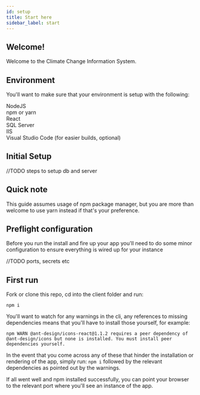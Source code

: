 ```yaml
---
id: setup
title: Start here
sidebar_label: start
---
```




## Welcome!

Welcome to the Climate Change Information System. 

## Environment

You'll want to make sure that your environment is setup with the following: 

NodeJS <br />
npm or yarn <br />
React <br />
SQL Server <br />
IIS <br />
Visual Studio Code (for easier builds, optional)

## Initial Setup

//TODO steps to setup db and server

## Quick note

This guide assumes usage of npm package manager, but you are more than welcome to use yarn instead if that's your preference. 

## Preflight configuration

Before you run the install and fire up your app you'll need to do some minor configuration to ensure everything is wired up for your instance

//TODO ports, secrets etc

## First run

Fork or clone this repo, cd into the client folder and run: 

```
npm i
```

You'll want to watch for any warnings in the cli, any references to missing dependencies means that you'll have to install those yourself, for example: 

```
npm WARN @ant-design/icons-react@1.1.2 requires a peer dependency of @ant-design/icons but none is installed. You must install peer dependencies yourself. 
```
In the event that you come across any of these that hinder the installation or rendering of the app, simply run: `npm i` followed by the relevant dependencies as pointed out by the warnings.

If all went well and npm installed successfully, you can point your browser to the relevant port where you'll see an instance of the app. 

